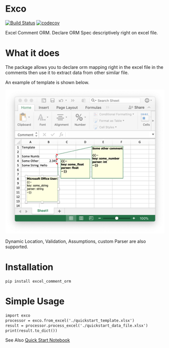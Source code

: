 # Exco


[![Build Status](https://travis-ci.org/thegangtechnology/exco.svg?branch=master)](https://travis-ci.org/thegangtechnology/exco)
[![codecov](https://codecov.io/gh/thegangtechnology/exco/branch/master/graph/badge.svg?token=8BrjxREw2O)](https://codecov.io/gh/thegangtechnology/exco)

Excel Comment ORM. Declare ORM Spec descriptively right on excel file.

# What it does

The package allows you to declare orm mapping right in the excel file in the comments
 then use it to extract data from other similar file.
 
An example of template is shown below.

![Template](notebooks/quickstart/template.png)

Dynamic Location, Validation, Assumptions, custom Parser are also supported.


# Installation

```
pip install excel_comment_orm
```

# Simple Usage

```
import exco
processor = exco.from_excel('./quickstart_template.xlsx')
result = processor.process_excel('./quickstart_data_file.xlsx')
print(result.to_dict())
```

See Also [Quick Start Notebook](notebooks/quickstart/0%20Quick%20Start.ipynb)

